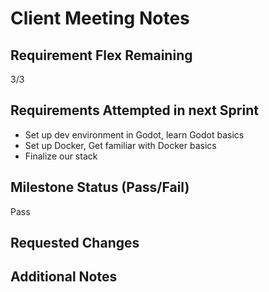 # Client Meeting Notes

## Requirement Flex Remaining

3/3

## Requirements Attempted in next Sprint

- Set up dev environment in Godot, learn Godot basics
- Set up Docker, Get familiar with Docker basics
- Finalize our stack

## Milestone Status (Pass/Fail)

Pass

## Requested Changes


## Additional Notes


